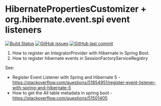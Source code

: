 HibernatePropertiesCustomizer + org.hibernate.event.spi event listeners
================================

[![Build Status](https://travis-ci.org/ivarprudnikov/hibernate-properties-customizer-example.svg?branch=master)](https://travis-ci.org/ivarprudnikov/hibernate-properties-customizer-example)
[![GitHub issues](https://img.shields.io/github/issues/ivarprudnikov/hibernate-properties-customizer-example.svg)](https://github.com/ivarprudnikov/hibernate-properties-customizer-example/issues)
[![GitHub last commit](https://img.shields.io/github/last-commit/ivarprudnikov/hibernate-properties-customizer-example.svg)](https://github.com/ivarprudnikov/hibernate-properties-customizer-example/commits/master)

1. How to register an IntegratorProvider with Hibernate in Spring Boot.
2. How to register hibernate events in SessionFactoryServiceRegistry

See:
- Register Event Listener with Spring and Hibernate 5 - https://stackoverflow.com/questions/51854951/register-event-listener-with-spring-and-hibernate-5
- How to get the All table metadata in spring boot - https://stackoverflow.com/questions/51501405
